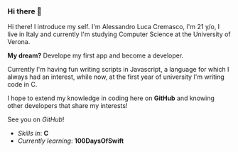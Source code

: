 ### Hi there 👋

Hi there! I introduce my self. I'm Alessandro Luca Cremasco, I'm 21 y/o, I live in Italy and currently I'm studying Computer Science at the University of Verona.

**My dream?** Develope my first app and become a developer. 

Currently I'm having fun writing scripts in Javascript, a language for which I always had an interest, while now, at the first year of university I'm writing code in C.

I hope to extend my knowledge in coding here on **GitHub** and knowing other developers that share my interests!

See you on *GitHub*! 

- *Skills in*: **C**
- *Currently learning*: **100DaysOfSwift**

